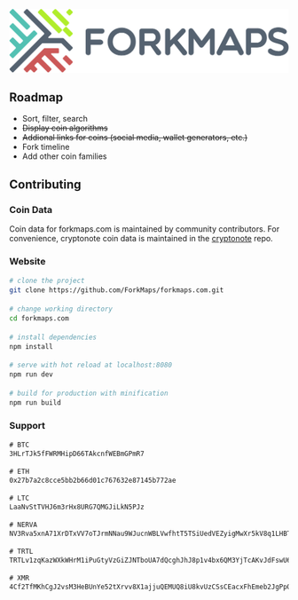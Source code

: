 ![forkmaps logo](static/img/forkmaps_b_retina.png)

## Roadmap

* Sort, filter, search
* ~~Display coin algorithms~~
* ~~Addional links for coins (social media, wallet generators, etc.)~~
* Fork timeline
* Add other coin families

## Contributing


### Coin Data

Coin data for forkmaps.com is maintained by community contributors.  For convenience, cryptonote coin data is maintained in the [cryptonote](https://github.com/ForkMaps/cryptonote) repo.

### Website

```bash
# clone the project
git clone https://github.com/ForkMaps/forkmaps.com.git

# change working directory
cd forkmaps.com

# install dependencies
npm install

# serve with hot reload at localhost:8080
npm run dev

# build for production with minification
npm run build
```

### Support
```
# BTC
3HLrTJk5fFWRMHipD66TAkcnfWEBmGPmR7

# ETH
0x27b7a2c8cce5bb2b66d01c767632e87145b772ae

# LTC
LaaNvStTVHJ6m3rHx8URG7QMGJiLkN5PJz

# NERVA
NV3Rva5xnA71XrDTxVV7oTJrmNNau9WJucnWBLVwfhtT5TSiUedVEZyigMwXr5kV8q1LHBTLrTBJaYon3qJnrjm31nR2JAE2N

# TRTL
TRTLv1zqKazWXkWHrM1iPuGtyVzGiZJNTboUA7dQcghJhJ8p1v4bx6QM3YjTcAKvJdFswU6qRUdqrKdiCxpDNGHderQpu47tn2N

# XMR
4Cf2TfMKhCgJ2vsM3HeBUnYe52tXrvv8X1ajjuQEMUQ8iU8kvUzCSsCEacxFhEmeb2JgPpQ5chdyw3UiTfUgapJBhAHNczWHnc37Wxn5Mo
```

